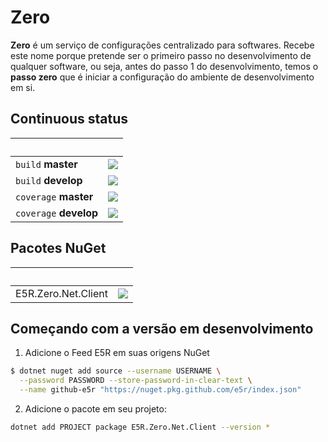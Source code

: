 Zero
====

**Zero** é um serviço de configurações centralizado para softwares. Recebe este nome
porque pretende ser o primeiro passo no desenvolvimento de qualquer software, ou seja,
antes do passo 1 do desenvolvimento, temos o **passo zero** que é iniciar a configuração
do ambiente de desenvolvimento em si.

## Continuous status

 &nbsp; | &nbsp;
------- | ------
`build` **master** | ![](https://github.com/e5r/zero/actions/workflows/ci.yml/badge.svg?branch=master)
`build` **develop** | ![](https://github.com/e5r/zero/actions/workflows/ci.yml/badge.svg?branch=develop)
`coverage` **master** | ![](https://codecov.io/gh/e5r/zero/branch/master/graph/badge.svg?token=LMUB5UDA11)
`coverage` **develop** | ![](https://codecov.io/gh/e5r/zero/branch/develop/graph/badge.svg?token=LMUB5UDA11)

## Pacotes NuGet

&nbsp;  | &nbsp;
------- | :----
E5R.Zero.Net.Client | [![](https://img.shields.io/nuget/v/E5R.Zero.Net.Client.png?style=flat-square)](https://www.nuget.org/packages/E5R.Zero.Net.Client)

## Começando com a versão em desenvolvimento

1. Adicione o Feed E5R em suas origens NuGet
```sh
$ dotnet nuget add source --username USERNAME \
  --password PASSWORD --store-password-in-clear-text \
  --name github-e5r "https://nuget.pkg.github.com/e5r/index.json"
```

2. Adicione o pacote em seu projeto:
```sh
dotnet add PROJECT package E5R.Zero.Net.Client --version *
```

